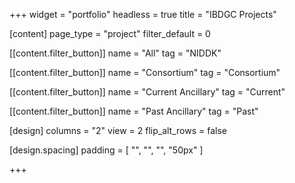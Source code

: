 +++
widget = "portfolio"
headless = true
title = "IBDGC Projects"

[content]
page_type = "project"
filter_default = 0

  [[content.filter_button]]
  name = "All"
  tag = "NIDDK"

  [[content.filter_button]]
  name = "Consortium"
  tag = "Consortium"

  [[content.filter_button]]
  name = "Current Ancillary"
  tag = "Current"

  [[content.filter_button]]
  name = "Past Ancillary"
  tag = "Past"

[design]
columns = "2"
view = 2
flip_alt_rows = false

[design.spacing]
  padding = [ "", "", "", "50px" ]

+++
